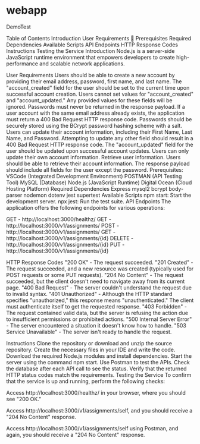 # webapp


DemoTest

Table of Contents
Introduction
User Requirements 📝
Prerequisites
Required Dependencies
Available Scripts
API Endpoints
HTTP Response Codes
Instructions
Testing the Service
Introduction
Node.js is a server-side JavaScript runtime environment that empowers developers to create high-performance and scalable network applications.

User Requirements
Users should be able to create a new account by providing their email address, password, first name, and last name.
The "account_created" field for the user should be set to the current time upon successful account creation.
Users cannot set values for "account_created" and "account_updated." Any provided values for these fields will be ignored. Passwords must never be returned in the response payload.
If a user account with the same email address already exists, the application must return a 400 Bad Request HTTP response code.
Passwords should be securely stored using the BCrypt password hashing scheme with a salt.
Users can update their account information, including their First Name, Last Name, and Password.
Attempting to update any other field should result in a 400 Bad Request HTTP response code.
The "account_updated" field for the user should be updated upon successful account updates.
Users can only update their own account information.
Retrieve user information.
Users should be able to retrieve their account information. The response payload should include all fields for the user except the password.
Prerequisites:
VSCode (Integrated Development Environment)
POSTMAN (API Testing Tool)
MySQL (Database)
Node.js (JavaScript Runtime)
Digital Ocean (Cloud Hosting Platform)
Required Dependencies
Express
mysql2
bcrypt
body-parser
nodemon
dotenv
jest
supertest
Available Scripts
npm start: Start the development server.
npx jest: Run the test suite.
API Endpoints
The application offers the following endpoints for various operations:

GET - http://localhost:3000/healthz/
GET - http://localhost:3000/v1/assignments/
POST - http://localhost:3000/v1/assignments/
GET - http://localhost:3000/v1/assignments/{id}
DELETE - http://localhost:3000/v1/assignments/{id}
PUT - http://localhost:3000/v1/assignments/{id}




HTTP Response Codes
"200 OK" - The request succeeded.
"201 Created" - The request succeeded, and a new resource was created (typically used for POST requests or some PUT requests).
"204 No Content" - The request succeeded, but the client doesn't need to navigate away from its current page.
"400 Bad Request" - The server couldn't understand the request due to invalid syntax.
"401 Unauthorized" - Although the HTTP standard specifies "unauthorized," this response means "unauthenticated." The client must authenticate itself to get the requested response.
"403 Forbidden" - The request contained valid data, but the server is refusing the action due to insufficient permissions or prohibited actions.
"500 Internal Server Error" - The server encountered a situation it doesn't know how to handle.
"503 Service Unavailable" - The server isn't ready to handle the request.



Instructions
Clone the repository or download and unzip the source repository.
Create the necessary files in your IDE and write the code.
Download the required Node.js modules and install dependencies. Start the server using the command npm start. Use Postman to test the APIs.
Check the database after each API call to see the status.
Verify that the returned HTTP status codes match the requirements.
Testing the Service
To confirm that the service is up and running, perform the following checks:

Access http://localhost:3000/healthz/ in your browser, where you should see "200 OK."

Access http://localhost:3000/v1/assignments/self, and you should receive a "204 No Content" response.

Access http://localhost:3000/v1/assignments/self using Postman, and again, you should receive a "204 No Content" response.
